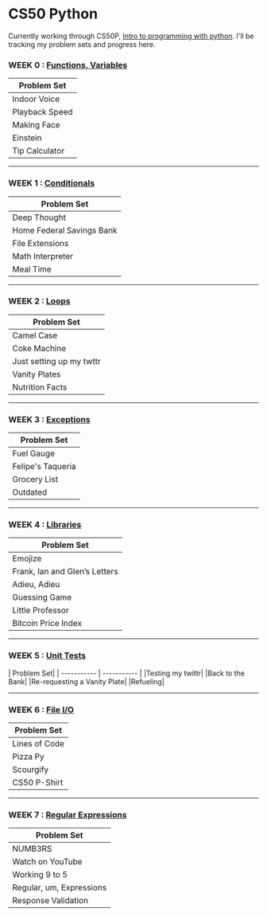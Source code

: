 # CS50 Python

Currently working through CS50P, [Intro to programming with python](https://cs50.harvard.edu/python/2022/). I'll be tracking my problem sets and progress here.


### WEEK 0 : [Functions, Variables](https://cs50.harvard.edu/python/2022/psets/0/)
| Problem Set|
| ----------- |
|Indoor Voice|
|Playback Speed|
|Making Face|
|Einstein|
|Tip Calculator|

----------------------------

### WEEK 1 : [Conditionals](https://cs50.harvard.edu/python/2022/psets/1/)
| Problem Set|
| ----------- |
|Deep Thought|
|Home Federal Savings Bank|
|File Extensions|
|Math Interpreter|
|Meal Time|

----------------------------

### WEEK 2 : [Loops](https://cs50.harvard.edu/python/2022/psets/2/)
| Problem Set|
| ----------- |
|Camel Case|
|Coke Machine|
|Just setting up my twttr|
|Vanity Plates|
|Nutrition Facts|

----------------------------

### WEEK 3 : [Exceptions](https://cs50.harvard.edu/python/2022/psets/3/)
| Problem Set|
| ----------- |
|Fuel Gauge|
|Felipe's Taqueria|
|Grocery List|
|Outdated|

----------------------------

### WEEK 4 : [Libraries](https://cs50.harvard.edu/python/2022/psets/4/)
| Problem Set|
| ----------- |
|Emojize|
|Frank, Ian and Glen’s Letters|
|Adieu, Adieu|
|Guessing Game|
|Little Professor|
|Bitcoin Price Index|

-------------------------------

### WEEK 5 : [Unit Tests](https://cs50.harvard.edu/python/2022/psets/5/)
| Problem Set|
| ----------- | ----------- |
|Testing my twittr|
|Back to the Bank|
|Re-requesting a Vanity Plate|
|Refueling|

-------------------------------

### WEEK 6 : [File I/O](https://cs50.harvard.edu/python/2022/psets/6/)
| Problem Set|
| ----------- |
|Lines of Code|
|Pizza Py|
|Scourgify|
|CS50 P-Shirt|

----------------------------------

### WEEK 7 : [Regular Expressions](https://cs50.harvard.edu/python/2022/psets/7/)
| Problem Set|
| ----------- |
|NUMB3RS|
|Watch on YouTube|
|Working 9 to 5|
|Regular, um, Expressions|
|Response Validation|
